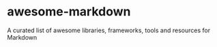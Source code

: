 # awesome-markdown
A curated list of awesome libraries, frameworks, tools and resources for Markdown
